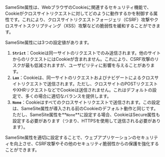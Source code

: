 SameSite属性は、WebブラウザのCookieに関連するセキュリティ機能で、Cookieがクロスサイトリクエストに対してどのように動作するかを制御する属性です。これにより、クロスサイトリクエストフォージェリ（CSRF）攻撃やクロスサイトスクリプティング（XSS）攻撃などの脆弱性を緩和することができます。

SameSite属性には3つの設定値があります。

1. **`Strict`**：Cookieは同一サイトのリクエストでのみ送信されます。他のサイトからのリクエストにはCookieが含まれません。これにより、CSRF攻撃のリスクが最も低減されますが、ユーザビリティに影響を与えることがあります。
2. **`Lax`**：Cookieは、同一サイトのリクエストおよびナビゲートによるクロスサイトリクエストで送信されます。ただし、クロスサイトのPOSTリクエストやXHRリクエストなどでCookieは送信されません。これはデフォルトの設定で、多くの場合に適切なバランスを提供します。
3. **`None`**：Cookieはすべてのクロスサイトリクエストで送信されます。この設定は、SameSite属性が導入される前のCookieのデフォルト動作と同じです。ただし、SameSite属性を**`None`**に設定する場合、CookieはSecure属性も設定する必要があります（つまり、HTTPSを使用して送信される必要があります）。

SameSite属性を適切に設定することで、ウェブアプリケーションのセキュリティを向上させ、CSRF攻撃やその他のセキュリティ脆弱性からの保護を強化することができます。